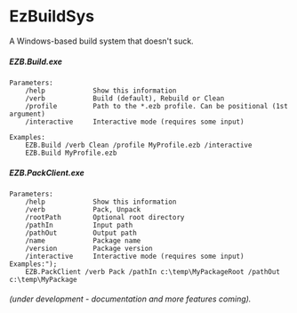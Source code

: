 # EzBuildSys
A Windows-based build system that doesn't suck.

##### EZB.Build.exe
```
Parameters:
    /help            Show this information
    /verb            Build (default), Rebuild or Clean
    /profile         Path to the *.ezb profile. Can be positional (1st argument)
    /interactive     Interactive mode (requires some input)

Examples:
    EZB.Build /verb Clean /profile MyProfile.ezb /interactive
    EZB.Build MyProfile.ezb
```

##### EZB.PackClient.exe
```
Parameters:
    /help            Show this information
    /verb            Pack, Unpack
    /rootPath        Optional root directory
    /pathIn          Input path
    /pathOut         Output path
    /name            Package name
    /version         Package version
    /interactive     Interactive mode (requires some input)
Examples:");
    EZB.PackClient /verb Pack /pathIn c:\temp\MyPackageRoot /pathOut c:\temp\MyPackage
```

###### (under development - documentation and more features coming).
